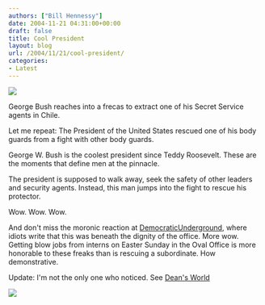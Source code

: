 ```yaml
---
authors: ["Bill Hennessy"]
date: 2004-11-21 04:31:00+00:00
draft: false
title: Cool President
layout: blog
url: /2004/11/21/cool-president/
categories:
- Latest
---
```


[![](https://ak.imgfarm.com/images/ap/thumbnails//_BUSH_SECURTIY_FRACAS_CHILE_APEC.sff_LLJ106_20041120195831.jpg)
](https://apnews.myway.com/image/20041120/_BUSH_SECURTIY_FRACAS_CHILE_APEC.sff_LLJ106_20041120195831.html?date=20041121&docid=D86FV9GO0)  

George Bush reaches into a frecas to extract one of his Secret Service agents in Chile.

Let me repeat: The President of the United States rescued one of his body guards from a fight with other body guards.

George W. Bush is the coolest president since Teddy Roosevelt. These are the moments that define men at the pinnacle.

 The president is supposed to walk away, seek the safety of other leaders and security agents. Instead, this man jumps into the fight to rescue his protector.

Wow. Wow. Wow.

And don't miss the moronic reaction at [DemocraticUnderground](https://www.democraticunderground.com/discuss/duboard.php?az=show_mesg&forum=102&topic_id=1009032&mesg_id=1009032), where idiots write that this was beneath the dignity of the office. More wow. Getting blow jobs from interns on Easter Sunday in the Oval Office is more honorable to these freaks than is rescuing a subordinate. How demonstrative. 

Update: I'm not the only one who noticed. See [Dean's World](https://www.deanesmay.com/posts/1101023733.shtml)

![](https://blog.billhennessy.com/aggbug.aspx?PostID=489)

